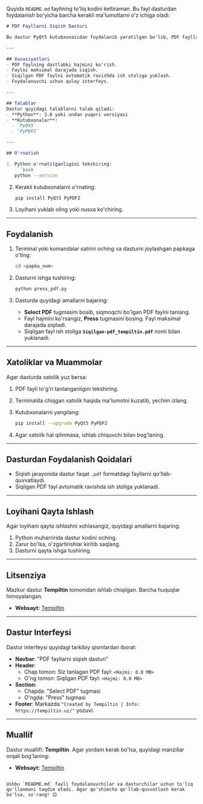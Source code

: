 Quyida `README.md` faylining to'liq kodini keltiraman. Bu fayl dasturdan foydalanish bo'yicha barcha kerakli ma'lumotlarni o'z ichiga oladi:

```markdown
# PDF Fayllarni Siqish Dasturi

Bu dastur PyQt5 kutubxonasidan foydalanib yaratilgan bo'lib, PDF fayllarni hajmini kichiklashtirish imkonini beradi. Siqilgan PDF fayl ish stoliga (`Desktop`) yuklanadi.

---

## Xususiyatlari
- PDF faylning dastlabki hajmini ko'rish.
- Faylni maksimal darajada siqish.
- Siqilgan PDF faylni avtomatik ravishda ish stoliga yuklash.
- Foydalanuvchi uchun qulay interfeys.

---

## Talablar
Dastur quyidagi talablarni talab qiladi:
- **Python**: 3.8 yoki undan yuqori versiyasi
- **Kutubxonalar**:
  - `PyQt5`
  - `PyPDF2`

---

## O'rnatish

1. Python o'rnatilganligini tekshiring:
   ```bash
   python --version
   ```

2. Kerakli kutubxonalarni o'rnating:
   ```bash
   pip install PyQt5 PyPDF2
   ```

3. Loyihani yuklab oling yoki nusxa ko'chiring.

---

## Foydalanish

1. Terminal yoki komandalar satrini oching va dasturni joylashgan papkaga o'ting:
   ```bash
   cd <papka_nom>
   ```

2. Dasturni ishga tushiring:
   ```bash
   python press_pdf.py
   ```

3. Dasturda quyidagi amallarni bajaring:
   - **Select PDF** tugmasini bosib, siqmoqchi bo'lgan PDF faylni tanlang.
   - Fayl hajmini ko'rsangiz, **Press** tugmasini bosing. Fayl maksimal darajada siqiladi.
   - Siqilgan fayl ish stoliga **`Siqilgan-pdf_tempiltin.pdf`** nomi bilan yuklanadi.

---

## Xatoliklar va Muammolar

Agar dasturda xatolik yuz bersa:
1. PDF fayli to'g'ri tanlanganligini tekshiring.
2. Terminalda chiqgan xatolik haqida ma'lumotni kuzatib, yechim izlang.
3. Kutubxonalarni yangilang:
   ```bash
   pip install --upgrade PyQt5 PyPDF2
   ```

4. Agar xatolik hal qilinmasa, ishlab chiquvchi bilan bog'laning.

---

## Dasturdan Foydalanish Qoidalari

- Siqish jarayonida dastur faqat `.pdf` formatdagi fayllarni qo'llab-quvvatlaydi.
- Siqilgan PDF fayl avtomatik ravishda ish stoliga yuklanadi.

---

## Loyihani Qayta Ishlash

Agar loyihani qayta ishlashni xohlasangiz, quyidagi amallarni bajaring:

1. Python muharririda dastur kodini oching.
2. Zarur bo'lsa, o'zgartirishlar kiritib saqlang.
3. Dasturni qayta ishga tushiring.

---

## Litsenziya

Mazkur dastur **Tempiltin** tomonidan ishlab chiqilgan. Barcha huquqlar himoyalangan.

- **Websayt:** [Tempiltin](https://tempiltin.uz)

---

## Dastur Interfeysi

Dastur interfeysi quyidagi tarkibiy qismlardan iborat:

- **Navbar**: "PDF fayllarni siqish dasturi"
- **Header**:
  - Chap tomon: Siz tanlagan PDF fayl: `<Hajmi: 0.0 MB>`
  - O'ng tomon: Siqilgan PDF fayl: `<Hajmi: 0.0 MB>`
- **Section**:
  - Chapda: "Select PDF" tugmasi
  - O'ngda: "Press" tugmasi
- **Footer**: Markazda `"Created by Tempiltin | Info: https://tempiltin.uz/"` yozuvi.

---

## Muallif

Dastur muallifi: **Tempiltin**. Agar yordam kerak bo'lsa, quyidagi manzillar orqali bog'laning:

- **Websayt:** [Tempiltin](https://tempiltin.uz)
```

Ushbu `README.md` fayli foydalanuvchilar va dasturchilar uchun to'liq qo'llanmani taqdim etadi. Agar qo'shimcha qo'llab-quvvatlash kerak bo'lsa, so'rang! 😊